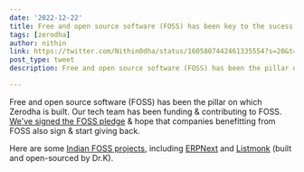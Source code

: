 ```yaml
---
date: '2022-12-22'
title: Free and open source software (FOSS) has been key to the sucess at Zerodha
tags: [zerodha]
author: nithin
link: https://twitter.com/Nithin0dha/status/1605807442461335554?s=20&t=4pOt-UEVI3OQFn3xoCFxEw
post_type: tweet
description: Free and open source software (FOSS) has been the pillar on which Zerodha is built...

---
```


Free and open source software (FOSS) has been the pillar on which Zerodha is built. Our tech team has been funding & contributing to FOSS. [We've signed the FOSS pledge](https://fossunited.org/foss-pledge) & hope that companies benefitting from FOSS also sign & start giving back.

Here are some [Indian FOSS projects](https://githubindia.com/open-source/projects), including [ERPNext](https://erpnext.com) and [Listmonk](https://listmonk.app/) (built and open-sourced by Dr.K). 
